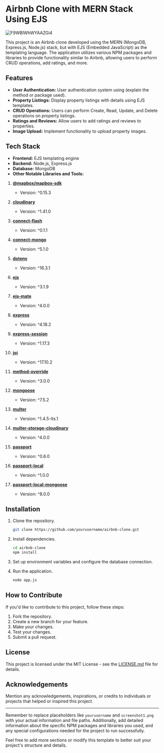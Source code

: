 # Airbnb Clone with MERN Stack Using EJS

![F9WBlWhWYAAZGi4](https://github.com/sarthaksharma27/Airbnb-clone/assets/130299888/a794b576-c90b-4020-9530-fa03075c1b83)



This project is an Airbnb clone developed using the MERN (MongoDB, Express.js, Node.js) stack, but with EJS (Embedded JavaScript) as the templating language. The application utilizes various NPM packages and libraries to provide functionality similar to Airbnb, allowing users to perform CRUD operations, add ratings, and more.

## Features

- **User Authentication:** User authentication system using (explain the method or package used).
- **Property Listings:** Display property listings with details using EJS templates.
- **CRUD Operations:** Users can perform Create, Read, Update, and Delete operations on property listings.
- **Ratings and Reviews:** Allow users to add ratings and reviews to properties.
- **Image Upload:** Implement functionality to upload property images.

## Tech Stack

- **Frontend:** EJS templating engine
- **Backend:** Node.js, Express.js
- **Database:** MongoDB
- **Other Notable Libraries and Tools:**

1. **[@mapbox/mapbox-sdk](https://www.npmjs.com/package/@mapbox/mapbox-sdk)**
   - Version: ^0.15.3

2. **[cloudinary](https://www.npmjs.com/package/cloudinary)**
   - Version: ^1.41.0

3. **[connect-flash](https://www.npmjs.com/package/connect-flash)**
   - Version: ^0.1.1

4. **[connect-mongo](https://www.npmjs.com/package/connect-mongo)**
   - Version: ^5.1.0

5. **[dotenv](https://www.npmjs.com/package/dotenv)**
   - Version: ^16.3.1

6. **[ejs](https://www.npmjs.com/package/ejs)**
   - Version: ^3.1.9

7. **[ejs-mate](https://www.npmjs.com/package/ejs-mate)**
   - Version: ^4.0.0

8. **[express](https://www.npmjs.com/package/express)**
   - Version: ^4.18.2

9. **[express-session](https://www.npmjs.com/package/express-session)**
   - Version: ^1.17.3

10. **[joi](https://www.npmjs.com/package/joi)**
    - Version: ^17.10.2

11. **[method-override](https://www.npmjs.com/package/method-override)**
    - Version: ^3.0.0

12. **[mongoose](https://www.npmjs.com/package/mongoose)**
    - Version: ^7.5.2

13. **[multer](https://www.npmjs.com/package/multer)**
    - Version: ^1.4.5-lts.1

14. **[multer-storage-cloudinary](https://www.npmjs.com/package/multer-storage-cloudinary)**
    - Version: ^4.0.0

15. **[passport](https://www.npmjs.com/package/passport)**
    - Version: ^0.6.0

16. **[passport-local](https://www.npmjs.com/package/passport-local)**
    - Version: ^1.0.0

17. **[passport-local-mongoose](https://www.npmjs.com/package/passport-local-mongoose)**
    - Version: ^8.0.0


## Installation

1. Clone the repository.
   ```bash
   git clone https://github.com/yourusername/airbnb-clone.git
   ```

2. Install dependencies.
   ```bash
   cd airbnb-clone
   npm install
   ```

3. Set up environment variables and configure the database connection.

4. Run the application.
   ```bash
   node app.js
   ```
## How to Contribute

If you'd like to contribute to this project, follow these steps:

1. Fork the repository.
2. Create a new branch for your feature.
3. Make your changes.
4. Test your changes.
5. Submit a pull request.

## License

This project is licensed under the MIT License - see the [LICENSE.md](LICENSE.md) file for details.

## Acknowledgements

Mention any acknowledgements, inspirations, or credits to individuals or projects that helped or inspired this project.

---

Remember to replace placeholders like `yourusername` and `screenshot1.png` with your actual information and file paths. Additionally, add detailed information about the specific NPM packages and libraries you used, and any special configurations needed for the project to run successfully.

Feel free to add more sections or modify this template to better suit your project's structure and details.

